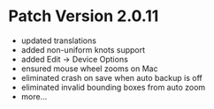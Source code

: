 # Patch Version 2.0.11

- updated translations
- added non-uniform knots support
- added Edit -> Device Options 
- ensured mouse wheel zooms on Mac
- eliminated crash on save when auto backup is off
- eliminated invalid bounding boxes from auto zoom
- more...
